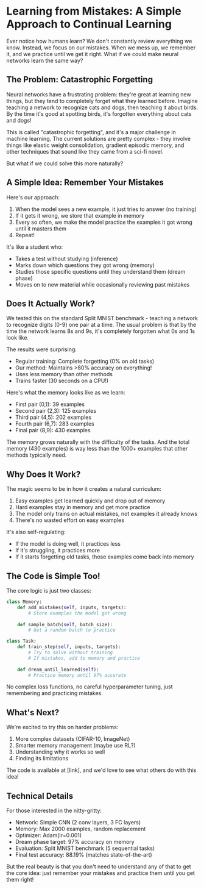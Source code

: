 # Learning from Mistakes: A Simple Approach to Continual Learning

Ever notice how humans learn? We don't constantly review everything we know. Instead, we focus on our mistakes. When we mess up, we remember it, and we practice until we get it right. What if we could make neural networks learn the same way?

## The Problem: Catastrophic Forgetting

Neural networks have a frustrating problem: they're great at learning new things, but they tend to completely forget what they learned before. Imagine teaching a network to recognize cats and dogs, then teaching it about birds. By the time it's good at spotting birds, it's forgotten everything about cats and dogs!

This is called "catastrophic forgetting", and it's a major challenge in machine learning. The current solutions are pretty complex - they involve things like elastic weight consolidation, gradient episodic memory, and other techniques that sound like they came from a sci-fi novel.

But what if we could solve this more naturally?

## A Simple Idea: Remember Your Mistakes

Here's our approach:
1. When the model sees a new example, it just tries to answer (no training)
2. If it gets it wrong, we store that example in memory
3. Every so often, we make the model practice the examples it got wrong until it masters them
4. Repeat!

It's like a student who:
- Takes a test without studying (inference)
- Marks down which questions they got wrong (memory)
- Studies those specific questions until they understand them (dream phase)
- Moves on to new material while occasionally reviewing past mistakes

## Does It Actually Work?

We tested this on the standard Split MNIST benchmark - teaching a network to recognize digits (0-9) one pair at a time. The usual problem is that by the time the network learns 8s and 9s, it's completely forgotten what 0s and 1s look like.

The results were surprising:
- Regular training: Complete forgetting (0% on old tasks)
- Our method: Maintains >80% accuracy on everything!
- Uses less memory than other methods
- Trains faster (30 seconds on a CPU!)

Here's what the memory looks like as we learn:
- First pair (0,1): 39 examples
- Second pair (2,3): 125 examples
- Third pair (4,5): 202 examples
- Fourth pair (6,7): 283 examples
- Final pair (8,9): 430 examples

The memory grows naturally with the difficulty of the tasks. And the total memory (430 examples) is way less than the 1000+ examples that other methods typically need.

## Why Does It Work?

The magic seems to be in how it creates a natural curriculum:
1. Easy examples get learned quickly and drop out of memory
2. Hard examples stay in memory and get more practice
3. The model only trains on actual mistakes, not examples it already knows
4. There's no wasted effort on easy examples

It's also self-regulating:
- If the model is doing well, it practices less
- If it's struggling, it practices more
- If it starts forgetting old tasks, those examples come back into memory

## The Code is Simple Too!

The core logic is just two classes:
```python
class Memory:
    def add_mistakes(self, inputs, targets):
        # Store examples the model got wrong
        
    def sample_batch(self, batch_size):
        # Get a random batch to practice

class Task:
    def train_step(self, inputs, targets):
        # Try to solve without training
        # If mistakes, add to memory and practice
        
    def dream_until_learned(self):
        # Practice memory until 97% accurate
```

No complex loss functions, no careful hyperparameter tuning, just remembering and practicing mistakes.

## What's Next?

We're excited to try this on harder problems:
1. More complex datasets (CIFAR-10, ImageNet)
2. Smarter memory management (maybe use RL?)
3. Understanding why it works so well
4. Finding its limitations

The code is available at [link], and we'd love to see what others do with this idea!

## Technical Details

For those interested in the nitty-gritty:
- Network: Simple CNN (2 conv layers, 3 FC layers)
- Memory: Max 2000 examples, random replacement
- Optimizer: Adam(lr=0.001)
- Dream phase target: 97% accuracy on memory
- Evaluation: Split MNIST benchmark (5 sequential tasks)
- Final test accuracy: 88.19% (matches state-of-the-art)

But the real beauty is that you don't need to understand any of that to get the core idea: just remember your mistakes and practice them until you get them right! 